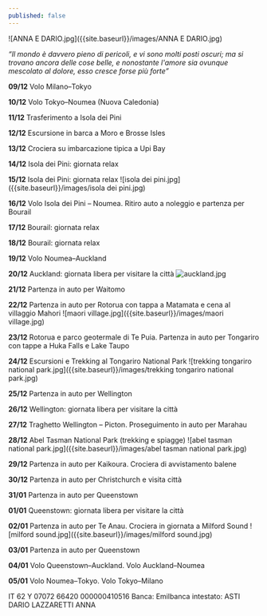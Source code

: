 ```yaml
---
published: false
---
```

![ANNA E DARIO.jpg]({{site.baseurl}}/images/ANNA E DARIO.jpg)

_“Il mondo è davvero pieno di pericoli, e vi sono molti posti oscuri; ma si trovano ancora delle cose belle, e nonostante l'amore sia ovunque mescolato al dolore, esso cresce forse più forte”_


**09/12**       Volo Milano–Tokyo

**10/12**       Volo Tokyo–Noumea (Nuova Caledonia)

**11/12**       Trasferimento a Isola dei Pini

**12/12**       Escursione in barca a Moro e Brosse Isles

**13/12**       Crociera su imbarcazione tipica a Upi Bay

**14/12**       Isola dei Pini: giornata relax         

**15/12**       Isola dei Pini: giornata relax
![isola dei pini.jpg]({{site.baseurl}}/images/isola dei pini.jpg)

**16/12**       Volo Isola dei Pini – Noumea. Ritiro auto a noleggio e partenza per Bourail

**17/12**       Bourail: giornata relax

**18/12**       Bourail: giornata relax

**19/12**       Volo Noumea–Auckland

**20/12**       Auckland: giornata libera per visitare la città
![auckland.jpg]({{site.baseurl}}/images/auckland.jpg)

**21/12**       Partenza in auto per Waitomo

**22/12**       Partenza in auto per Rotorua con tappa a Matamata e cena al villaggio  Mahori
![maori village.jpg]({{site.baseurl}}/images/maori village.jpg)

**23/12**       Rotorua e parco geotermale di Te Puia. Partenza in auto per Tongariro con tappe a Huka Falls e Lake Taupo

**24/12**       Escursioni e Trekking al Tongariro National Park
![trekking tongariro national park.jpg]({{site.baseurl}}/images/trekking tongariro national park.jpg)

**25/12**       Partenza in auto per Wellington

**26/12**       Wellington: giornata libera per visitare la città

**27/12**       Traghetto Wellington – Picton. Proseguimento in auto per Marahau 

**28/12**       Abel Tasman National Park (trekking e spiagge)
![abel tasman national park.jpg]({{site.baseurl}}/images/abel tasman national park.jpg)

**29/12**       Partenza in auto per Kaikoura. Crociera di avvistamento balene

**30/12**       Partenza in auto per Christchurch e visita città 

**31/01**       Partenza in auto per Queenstown

**01/01**       Queenstown: giornata libera per visitare la città

**02/01**       Partenza in auto per Te Anau. Crociera in giornata a Milford Sound
![milford sound.jpg]({{site.baseurl}}/images/milford sound.jpg)

**03/01**       Partenza in auto per Queenstown

**04/01**       Volo Queenstown–Auckland. Volo Auckland–Noumea

**05/01**       Volo Noumea–Tokyo. Volo Tokyo–Milano

IT 62 Y 07072 66420 000000410516
Banca: Emilbanca
intestato: ASTI DARIO LAZZARETTI ANNA

